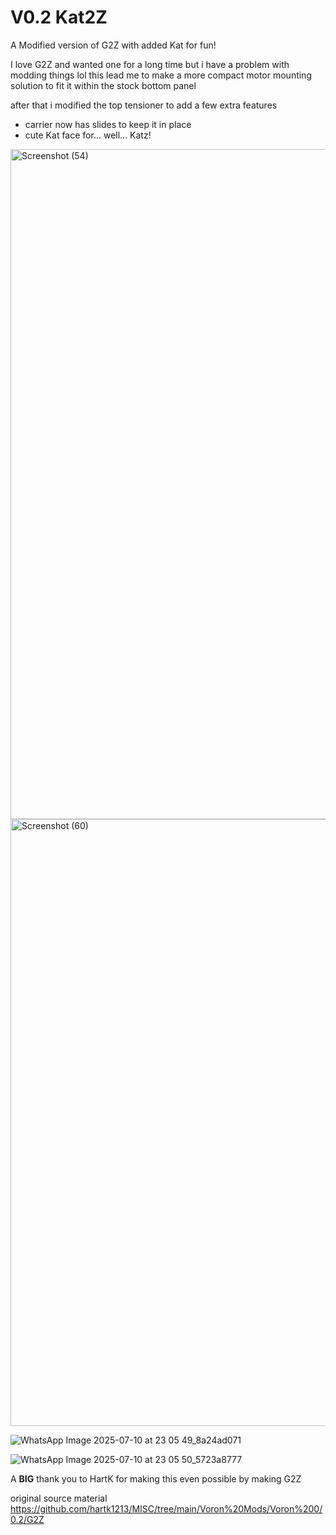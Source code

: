 # V0.2 Kat2Z
A Modified version of G2Z with added Kat for fun!

I love G2Z and wanted one for a long time
but i have a problem with modding things lol
this lead me to make a more compact motor mounting solution to fit it within the stock bottom panel

after that i modified the top tensioner to add a few extra features
- carrier now has slides to keep it in place
- cute Kat face for... well... Katz!

<img width="1586" height="1072" alt="Screenshot (54)" src="https://github.com/user-attachments/assets/acc64ce1-8da5-4638-a908-95ae0cf4fed4" />

<img width="2228" height="971" alt="Screenshot (60)" src="https://github.com/user-attachments/assets/270b8f7d-eb91-4f7c-8218-99b1582d12d3" />

![WhatsApp Image 2025-07-10 at 23 05 49_8a24ad071](https://github.com/user-attachments/assets/7e44b334-d2a4-458f-a31f-343c35852341)

![WhatsApp Image 2025-07-10 at 23 05 50_5723a8777](https://github.com/user-attachments/assets/47aa384d-c186-435d-bbb4-255ae20c2ad0)

A **BIG** thank you to HartK for making this even possible by making G2Z

original source material
https://github.com/hartk1213/MISC/tree/main/Voron%20Mods/Voron%200/0.2/G2Z
